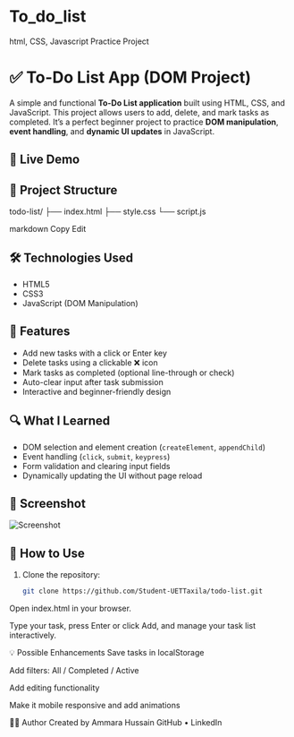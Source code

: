 # To_do_list
html, CSS, Javascript Practice Project
# ✅ To-Do List App (DOM Project)

A simple and functional **To-Do List application** built using HTML, CSS, and JavaScript. This project allows users to add, delete, and mark tasks as completed. It’s a perfect beginner project to practice **DOM manipulation**, **event handling**, and **dynamic UI updates** in JavaScript.

## 🚀 Live Demo



## 📁 Project Structure

todo-list/
├── index.html
├── style.css
└── script.js

markdown
Copy
Edit

## 🛠️ Technologies Used

- HTML5
- CSS3
- JavaScript (DOM Manipulation)

## 🎯 Features

- Add new tasks with a click or Enter key
- Delete tasks using a clickable ❌ icon
- Mark tasks as completed (optional line-through or check)
- Auto-clear input after task submission
- Interactive and beginner-friendly design

## 🔍 What I Learned

- DOM selection and element creation (`createElement`, `appendChild`)
- Event handling (`click`, `submit`, `keypress`)
- Form validation and clearing input fields
- Dynamically updating the UI without page reload

## 📸 Screenshot

![Screenshot](screenshot.png) <!-- Optional screenshot -->

## 🧪 How to Use

1. Clone the repository:
   ```bash
   git clone https://github.com/Student-UETTaxila/todo-list.git
Open index.html in your browser.

Type your task, press Enter or click Add, and manage your task list interactively.

💡 Possible Enhancements
Save tasks in localStorage

Add filters: All / Completed / Active

Add editing functionality

Make it mobile responsive and add animations

👩‍💻 Author
Created by Ammara Hussain
GitHub • LinkedIn
